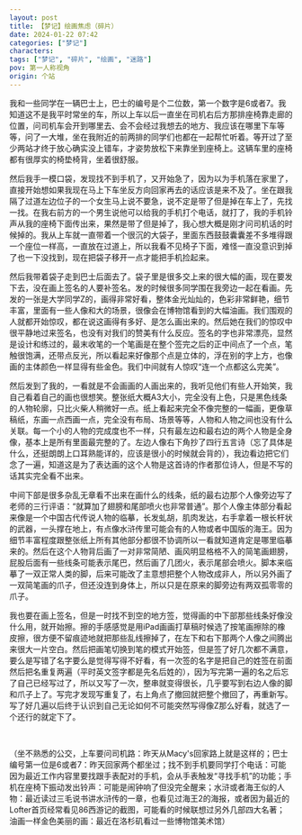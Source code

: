 ```yaml
---
layout: post
title: 【梦记】绘画焦虑（碎片）
date: 2024-01-22 07:42
categories: ["梦记"]
characters: 
tags: ["梦记", "碎片", "绘画", "迷路"]
pov: 第一人称视角
origin: 个站
---
```


我和一些同学在一辆巴士上，巴士的编号是个二位数，第一个数字是6或者7。我知道这不是我平时常坐的车，所以上车以后一直坐在司机右后方那排座椅靠走廊的位置，问司机车会开到哪里去、会不会经过我想去的地方、我应该在哪里下车等等，问了一大堆，坐在我附近的前两排的同学们也都在一起帮忙听着。等开过了至少两站才终于放心确实没上错车，才姿势放松下来靠坐到座椅上。这辆车里的座椅都有很厚实的椅垫椅背，坐着很舒服。

然后我手一模口袋，发现找不到手机了，又开始急了，因为以为手机落在家里了，直接开始想如果我现在马上下车坐反方向回家再去的话应该是来不及了。坐在跟我隔了过道左边位子的一个女生马上说不要急，说不定是带了但是掉在车上了，先找一找。在我右前方的一个男生说他可以给我的手机打个电话，就打了，我的手机铃声从我的座椅下面传出来，果然是带了但是掉了，我心想大概是刚才问司机话的时候掉的。我从上车就一直带着一个很沉的大袋子，里面东西鼓鼓囊囊差不多堆得跟一个座位一样高，一直放在过道上，所以我看不见椅子下面，难怪一直没意识到掉了也一下没找到，现在把袋子移开一点才能把手机捡起来。

然后我带着袋子走到巴士后面去了。袋子里是很多交上来的很大幅的画，现在要发下去，没在画上签名的人要补签名。发的时候很多同学围在我旁边一起在看画。先发的一张是大学同学Z的，画得非常好看，整体金光灿灿的，色彩非常鲜艳，细节丰富，里面有一些人像和大的场景，很像会在博物馆看到的大幅油画。我们围观的人就都开始惊叹，都在说这画得有多好、是怎么画出来的。然后她在我们的惊叹中很平静地过来签名，也没有对我们的赞美有什么反应。签名的字也非常漂亮，显然是设计和练过的，最末收笔的一个笔画是在整个签完之后的正中间点了一个点，笔触很饱满，还带点反光，所以看起来好像那个点是立体的，浮在别的字上方，也像画的主体颜色一样显得有些金色。我们中间就有人惊叹“连一个点都这么完美”。

然后发到了我的，一看就是不会画画的人画出来的，我听见他们有些人开始笑，我自己看着自己的画也很想笑。整张纸大概A3大小，完全没有上色，只是黑色线条的人物轮廓，只比火柴人稍微好一点。纸上看起来完全不像完整的一幅画，更像草稿纸，东画一点西画一点，完全没有布局、场景等等，人物和人物之间也没有什么关联。每一个小的人物的完成度也不一样，只有最左边和最右边的两个人物是全身像，基本上是所有里面最完整的了。左边人像右下角抄了四行五言诗（忘了具体是什么，还挺朗朗上口耳熟能详的，应该是很小的时候就会背的），我边看边把它们念了一遍，知道这是为了表达画的这个人物是这首诗的作者那位诗人，但是不写的话其实完全看不出来。

中间下部是很多杂乱无章看不出来在画什么的线条，纸的最右边那个人像旁边写了老师的三行评语：“就算加了翅膀和尾部喷火也非常普通”。那个人像主体部分看起来像是一个中国古代传说人物的临摹，长发虬胡，肌肉发达，右手拿着一根长杆状的武器，一头撑在地上，有点像水浒传里可能会有的人物或者中国版的海王。因为细节丰富程度跟整张纸上所有其他部分都很不协调所以一看就知道肯定是哪里临摹来的。然后在这个人物背后画了一对非常简陋、画风明显格格不入的简笔画翅膀，屁股后面有一些线条可能表示尾巴，然后画了几团火，表示尾部会喷火。脚本来临摹了一双正常人类的脚，后来可能改了主意想把整个人物改成非人，所以另外画了一双简笔画的爪子，但还没连到身体上，所以只是在原来的脚旁边有两双孤零零的爪子。

我也要在画上签名，但是一时找不到空的地方签，觉得画的中下部那些线条好像没什么用，就开始擦。擦的手感感觉是用iPad画画打草稿时候选了按笔画擦除的橡皮擦，很方便不留痕迹地就把那些乱线擦掉了，在左下和右下那两个人像之间腾出来很大一片空白。然后把画笔切换到笔的模式开始签，但是签了好几次都不满意，要么是写错了名字要么是觉得写得不好看，有一次签的名字是把自己的姓签在前面然后把名重复两遍（平时英文签字都是先名后姓的），因为写完第一遍的名之后忘了自己已经写过了，所以又写了一次，整串就变得很长，几乎要写到右边人像的脚和爪子上了。写完才发现写重复了，右上角点了撤回就把整个撤回了，再重新写。写了好几遍以后终于认识到自己无论如何不可能突然写得像Z那么好看，就选了一个还行的就定下了。

<br>

（坐不熟悉的公交，上车要问司机路：昨天从Macy's回家路上就是这样的；巴士编号第一位是6或者7：昨天回家两个都坐过；找不到手机要同学打个电话：可能因为最近工作内容里要找跟手表配对的手机，会从手表触发“寻找手机”的功能；手机在座椅下振动发出铃声：可能是闹钟响了但没完全醒来；水浒或者海王似的人物：最近读过三毛说书讲水浒传的一章，也看见过海王2的海报，或者因为最近的Lofter首页经常看见86西游记的截图，可能看的时候联想过另外几部四大名著；油画一样金色美丽的画：最近在洛杉矶看过一些博物馆美术馆）
